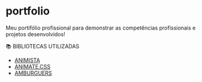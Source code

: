 # portfolio
 Meu portifólio profissional para demonstrar as competências profissionais e projetos desenvolvidos!

📚 BIBLIOTECAS UTILIZADAS
- <a href="https://animista.net/play/basic/shadow-inset"> ANIMISTA </a>
- <a href="https://animate.style/"> ANIMATE.CSS </a>
- <a href="https://jonsuh.com/hamburgers/"> AMBURGUERS </a>

